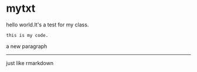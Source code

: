 # mytxt


hello world.It's a test for my class.
```
this is my code.
```

a new paragraph

----
just like rmarkdown
